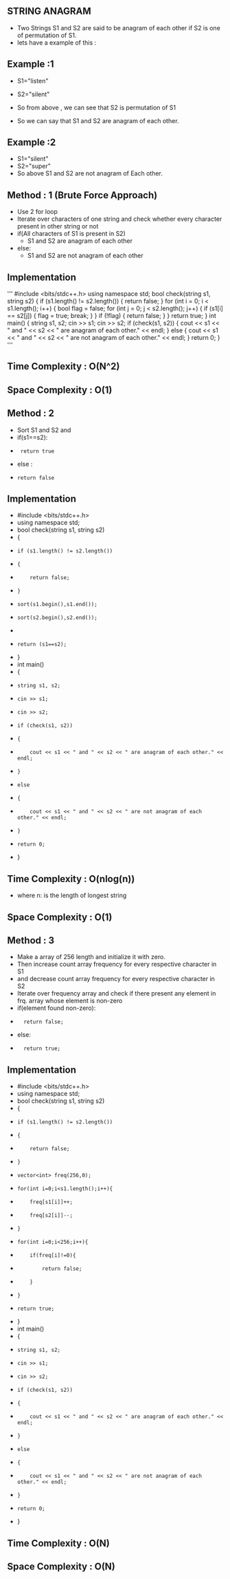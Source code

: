 ## STRING ANAGRAM

* Two Strings S1 and S2 are said to be anagram of each other if S2 is one of permutation of S1.
* lets have a example of this :

##   Example :1

*  S1="listen"
*  S2="silent"

*  So from above , we can see that  S2 is permutation of S1
*  So we can say that S1 and S2 are anagram of each other.

##   Example :2

*   S1="silent"
*  S2="super"
* So above S1 and S2 are not anagram of Each other.

## Method : 1 (Brute Force Approach)
* Use 2 for loop 
* Iterate over characters of one string and check whether every character present in other string or not
* if(All characters of S1 is present in S2)
   * S1 and S2 are anagram of each other
* else:
   * S1 and S2 are not anagram of each other

##  Implementation 

'''
 #include <bits/stdc++.h>
 using namespace std;
 bool check(string s1, string s2)
 {
     if (s1.length() != s2.length())
     {
         return false;
     }
     for (int i = 0; i < s1.length(); i++)
     {
         bool flag = false;
         for (int j = 0; j < s2.length(); j++)
         {
             if (s1[i] == s2[j])
             {
                 flag = true;
                 break;
             }
         }
         if (!flag)
         {
             return false;
         }
     }
     return true;
 }
 int main()
 {
     string s1, s2;
     cin >> s1;
     cin >> s2;
     if (check(s1, s2))
     {
         cout << s1 << " and " << s2 << " are anagram of each other." << endl;
     }
     else
     {
         cout << s1 << " and " << s2 << " are not anagram of each other." << endl;
     }
     return 0;
 }
'''
## Time Complexity : O(N^2)
## Space Complexity : O(1)

## Method : 2
* Sort S1 and S2 and 
* if(s1==s2):
*      return true
* else : 
*     return false


## Implementation 

* #include <bits/stdc++.h>
* using namespace std;
* bool check(string s1, string s2)
* {
*     if (s1.length() != s2.length())
*     {
*         return false;
*     }
*     sort(s1.begin(),s1.end());
*     sort(s2.begin(),s2.end());
* 
*     return (s1==s2);
* }
* int main()
* {
*     string s1, s2;
*     cin >> s1;
*     cin >> s2;
*     if (check(s1, s2))
*     {
*         cout << s1 << " and " << s2 << " are anagram of each other." << endl;
*     }
*     else
*     {
*         cout << s1 << " and " << s2 << " are not anagram of each other." << endl;
*     }
*     return 0;
* }

## Time Complexity : O(nlog(n)) 
*    where n: is the length of longest string
## Space Complexity : O(1)


## Method : 3
* Make a array of 256 length and initialize it with zero.
* Then increase count array frequency for every respective character in S1
* and decrease  count array frequency for every respective character in S2
* Iterate over frequency array and check if there present any element in frq. array whose element is non-zero
* if(element found non-zero):
*       return false;
* else:  
*       return true;


## Implementation 


* #include <bits/stdc++.h>
* using namespace std;
* bool check(string s1, string s2)
* {
*     if (s1.length() != s2.length())
*     {
*         return false;
*     }
*     vector<int> freq(256,0);
*     for(int i=0;i<s1.length();i++){
*         freq[s1[i]]++;
*         freq[s2[i]]--;
*     }
*     for(int i=0;i<256;i++){
*         if(freq[i]!=0){
*             return false;
*         }
*     }
*     return true;
* }
* int main()
* {
*     string s1, s2;
*     cin >> s1;
*     cin >> s2;
*     if (check(s1, s2))
*     {
*         cout << s1 << " and " << s2 << " are anagram of each other." << endl;
*     }
*     else
*     {
*         cout << s1 << " and " << s2 << " are not anagram of each other." << endl;
*     }
*     return 0;
* }

## Time Complexity : O(N)
## Space Complexity : O(N)

